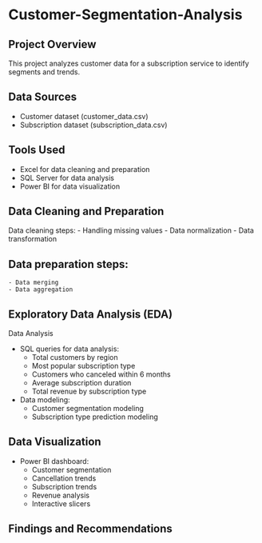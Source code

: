 # Customer-Segmentation-Analysis

 ## Project Overview
This project analyzes customer data for a subscription service to identify segments and trends.

## Data Sources
- Customer dataset (customer_data.csv)
- Subscription dataset (subscription_data.csv)

## Tools Used

- Excel for data cleaning and preparation
- SQL Server for data analysis
- Power BI for data visualization

## Data Cleaning and Preparation
 Data cleaning steps:
    - Handling missing values
    - Data normalization
    - Data transformation
    
  ## Data preparation steps:
    - Data merging
    - Data aggregation

## Exploratory Data Analysis (EDA)



Data Analysis

- SQL queries for data analysis:
    - Total customers by region
    - Most popular subscription type
    - Customers who canceled within 6 months
    - Average subscription duration
    - Total revenue by subscription type
- Data modeling:
    - Customer segmentation modeling
    - Subscription type prediction modeling

## Data Visualization

- Power BI dashboard:
    - Customer segmentation
    - Cancellation trends
    - Subscription trends
    - Revenue analysis
    - Interactive slicers

## Findings and Recommendations


